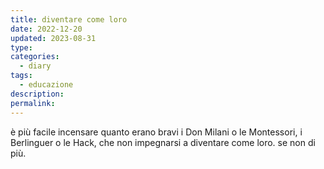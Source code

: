 ```yaml
---
title: diventare come loro
date: 2022-12-20
updated: 2023-08-31
type: 
categories:
  - diary
tags: 
  - educazione
description: 
permalink: 
---
```

è più facile incensare quanto erano bravi i Don Milani o le Montessori, i Berlinguer o le Hack, che non impegnarsi a diventare come loro. se non di più.

